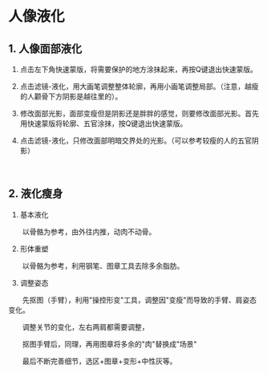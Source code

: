 # 人像液化

## 1. 人像面部液化

1. 点击左下角快速蒙版，将需要保护的地方涂抹起来，再按Q键退出快速蒙版。

2. 点击滤镜-液化，用大画笔调整整体轮廓，再用小画笔调整局部。（注意，越瘦的人颧骨下方阴影是越往里的）。

3. 修改面部光影，面部变瘦但是阴影还是胖胖的感觉，则要修改面部光影。首先用快速蒙版将轮廓、五官涂抹，按Q键退出快速蒙版。

4. 点击滤镜-液化，只修改面部明暗交界处的光影。（可以参考较瘦的人的五官阴影）



<br>

## 2. 液化瘦身

1. 基本液化

&emsp;&emsp;以骨骼为参考，由外往内推，动肉不动骨。

2. 形体重塑

&emsp;&emsp;以骨骼为参考，利用钢笔、图章工具去除多余脂肪。

3. 调整姿态

&emsp;&emsp;先抠图（手臂），利用"操控形变"工具，调整因"变瘦"而导致的手臂、肩姿态变化。

&emsp;&emsp;调整关节的变化，左右两肩都需要调整，

&emsp;&emsp;抠图手臂后，同理，再用图章将多余的"肉"替换成"场景"


&emsp;&emsp;最后不断完善细节，选区+图章+变形+中性灰等。


